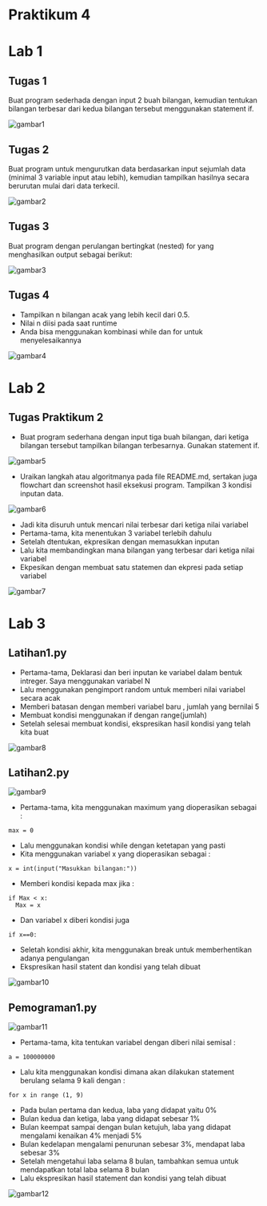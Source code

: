 
# Praktikum 4
# Lab 1 
## Tugas 1 
 Buat program sederhada dengan input 2 buah bilangan, kemudian tentukan bilangan terbesar dari kedua bilangan tersebut
menggunakan statement if.

![gambar1](https://user-images.githubusercontent.com/115911604/200326041-5421e6f9-25df-4afc-bde3-0abc1cd52d9c.png)
## Tugas 2 
 Buat program untuk mengurutkan data berdasarkan input sejumlah data (minimal 3 variable input atau lebih), kemudian tampilkan hasilnya secara berurutan mulai dari data terkecil.

![gambar2](https://user-images.githubusercontent.com/115911604/200326740-2694fe95-87d5-496a-97c9-5e1a00a9e35b.png)

## Tugas 3
 Buat program dengan perulangan bertingkat (nested) for yang menghasilkan output sebagai berikut:

![gambar3](https://user-images.githubusercontent.com/115911604/200327045-ee38014e-b852-4fa5-88bc-a499e4e6c80e.png)
## Tugas 4
- Tampilkan n bilangan acak yang lebih kecil dari 0.5.
- Nilai n diisi pada saat runtime
- Anda bisa menggunakan kombinasi while dan for untuk menyelesaikannya

![gambar4](https://user-images.githubusercontent.com/115911604/200327483-076d4efa-9547-4ba6-854f-0009a9b6fbf0.png)

# Lab 2
## Tugas Praktikum 2
- Buat program sederhana dengan input tiga buah bilangan, dari ketiga bilangan tersebut tampilkan bilangan terbesarnya. Gunakan statement if.

![gambar5](https://user-images.githubusercontent.com/115911604/200327814-fa07ca91-d5e4-45fa-aac6-67143e2a5de2.png)

- Uraikan langkah atau algoritmanya pada file README.md, sertakan juga flowchart dan screenshot hasil eksekusi program. Tampilkan 3 kondisi inputan data.

![gambar6](https://user-images.githubusercontent.com/115911604/200327989-08cecc82-16b7-4fac-966d-582fd048fac9.png)

- Jadi kita disuruh untuk mencari nilai terbesar dari ketiga nilai variabel
- Pertama-tama, kita menentukan 3 variabel terlebih dahulu
- Setelah dtentukan, ekpresikan dengan memasukkan inputan
- Lalu kita membandingkan mana bilangan yang terbesar dari ketiga nilai variabel
- Ekpesikan dengan membuat satu statemen dan ekpresi pada setiap variabel

![gambar7](https://user-images.githubusercontent.com/115911604/200328169-6d193e3e-9a7a-41ae-b347-5c063cd201a7.png)

# Lab 3 
## Latihan1.py


- Pertama-tama, Deklarasi dan beri inputan ke variabel dalam bentuk intreger. Saya menggunakan variabel N
- Lalu menggunakan pengimport random untuk memberi nilai variabel secara acak
- Memberi batasan dengan memberi variabel baru , jumlah yang bernilai 5 
- Membuat kondisi menggunakan if dengan range(jumlah)
- Setelah selesai membuat kondisi, ekspresikan hasil kondisi yang telah kita buat

![gambar8](https://user-images.githubusercontent.com/115911604/200328408-814f8751-91c6-4f57-9514-9655ecb4c0b0.png)

## Latihan2.py

![gambar9](https://user-images.githubusercontent.com/115911604/200328553-5fcc33ce-321d-428c-9f41-6b1afffb55cd.png)

- Pertama-tama, kita menggunakan maximum yang dioperasikan sebagai :
```
max = 0
```
- Lalu menggunakan kondisi while dengan ketetapan yang pasti
- Kita menggunakan variabel x yang dioperasikan sebagai :
```
x = int(input("Masukkan bilangan:"))
```
- Memberi kondisi kepada max jika :
```
if Max < x:
  Max = x
```
- Dan variabel x diberi kondisi juga
```
if x==0:
```
- Seletah kondisi akhir, kita menggunakan break untuk memberhentikan adanya pengulangan 
- Ekspresikan hasil statent dan kondisi yang telah dibuat

![gambar10](https://user-images.githubusercontent.com/115911604/200328696-c0f492df-0712-4c27-a08d-5805f5562d63.png)

## Pemograman1.py

![gambar11](https://user-images.githubusercontent.com/115911604/200328830-b19b42a5-4b1d-432a-b174-b8432f541af1.png)

- Pertama-tama, kita tentukan variabel dengan diberi nilai semisal :
```
a = 100000000
```
- Lalu kita menggunakan kondisi dimana akan dilakukan statement berulang selama 9 kali dengan : 
```
for x in range (1, 9)
```
- Pada bulan pertama dan kedua, laba yang didapat yaitu 0%
- Bulan kedua dan ketiga, laba yang didapat sebesar 1%
- Bulan keempat sampai dengan bulan ketujuh, laba yang didapat mengalami kenaikan 4% menjadi 5%
- Bulan kedelapan mengalami penurunan sebesar 3%, mendapat laba sebesar 3%
- Setelah mengetahui laba selama 8 bulan, tambahkan semua untuk mendapatkan total laba selama 8 bulan
- Lalu ekspresikan hasil statement dan kondisi yang telah dibuat

![gambar12](https://user-images.githubusercontent.com/115911604/200328929-d6e284b2-72ab-4ec4-8609-18cda078d331.png)

